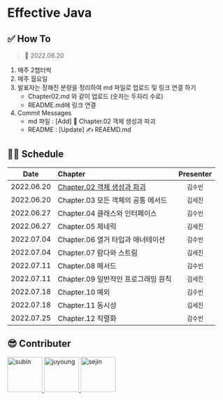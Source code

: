 # Effective Java

## ✅ How To
> 📅 2022.06.20
1. 매주 2챕터씩
2. 매주 월요일
3. 발표자는 정해진 분량을 정리하여 md 파일로 업로드 및 링크 연결 하기
    - Chapter02.md 와 같이 업로드 (숫자는 두자리 수로)
    - README.md에 링크 연결
4. Commit Messages
    - md 파일 : [Add] 📝 Chapter.02 객체 생성과 파괴
    - README : [Update] ✍️ REAEMD.md

## 👩‍💻 Schedule
|Date| Chapter                                |Presenter|
|:---:|:---------------------------------------|:---:|
|2022.06.20| [Chapter.02 객체 생성과 파괴](./Chapter02.md) |`김수빈`|
|2022.06.20| Chapter.03 모든 객체의 공통 메서드               |`김세진`|
|2022.06.27| Chapter.04 클래스와 인터페이스                  |`김수빈`|
|2022.06.27| Chapter.05 제네릭                         |`김세진`|
|2022.07.04| Chapter.06 열거 타입과 애너테이션                |`김수빈`|
|2022.07.04| Chapter.07 람다와 스트림                     |`김세진`|
|2022.07.11| Chapter.08 메서드                         |`김수빈`|
|2022.07.11| Chapter.09 일반적인 프로그래밍 원칙               |`김세진`|
|2022.07.18| Chapter.10 예외                          |`김수빈`|
|2022.07.18| Chapter.11 동시성                         |`김세진`|
|2022.07.25| Chapter.12 직렬화                         |`김수빈`|


## 😎 Contributer

<a href = "https://github.com/Kim-SuBin">
  <img src="https://avatars.githubusercontent.com/u/46712693?s=400&u=fbd9c6ca52af3c7505d69cfaa47e829c443c980a&v=4" alt="subin" width="80" style="max-width:100%" />
</a>
<a href = "https://github.com/Juyoung4">
  <img src="https://avatars.githubusercontent.com/u/47167335?s=400&u=e1c1bb39470956b96c192da2cff48b480780e51a&v=4" alt="juyoung" width="80" style="max-width:100%" />
</a>
<a href = "https://github.com/sejin-k">
  <img src="https://avatars.githubusercontent.com/u/48510236?v=4" alt="sejin" width="80" style="max-width:100%" />
</a>
